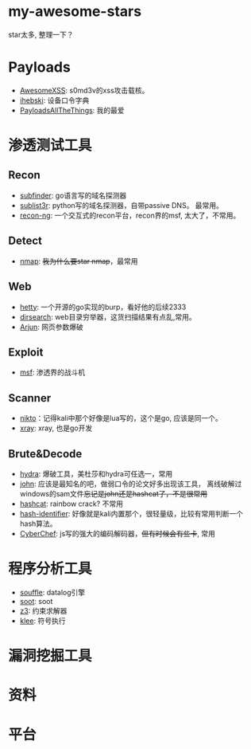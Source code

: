 # my-awesome-stars
star太多, 整理一下？

# Payloads
- [AwesomeXSS](https://github.com/s0md3v/AwesomeXSS): s0md3v的xss攻击载核。
- [ihebski](https://github.com/ihebski/DefaultCreds-cheat-sheet): 设备口令字典
- [PayloadsAllTheThings](https://github.com/swisskyrepo/PayloadsAllTheThings): 我的最爱


# 渗透测试工具

## Recon
- [subfinder](https://github.com/projectdiscovery/subfinder): go语言写的域名探测器
- [sublist3r](https://github.com/aboul3la/Sublist3r): python写的域名探测器，自带passive DNS。 最常用。
- [recon-ng](https://github.com/lanmaster53/recon-ng): 一个交互式的recon平台，recon界的msf, 太大了，不常用。

## Detect
- [nmap](https://github.com/nmap/nmap): ~~我为什么要star nmap~~，最常用

## Web
- [hetty](https://github.com/dstotijn/hetty): 一个开源的go实现的burp，看好他的后续2333
- [dirsearch](https://github.com/maurosoria/dirsearch): web目录穷举器，这货扫描结果有点乱,常用。
- [Arjun](https://github.com/s0md3v/Arjun): 网页参数爆破

## Exploit
- [msf](https://github.com/rapid7/metasploit-framework): 渗透界的战斗机

## Scanner
- [nikto](https://github.com/sullo/nikto)：记得kali中那个好像是lua写的，这个是go, 应该是同一个。
- [xray](https://github.com/chaitin/xray): xray, 也是go开发

## Brute&Decode
- [hydra](https://github.com/vanhauser-thc/thc-hydra): 爆破工具，美杜莎和hydra可任选一，常用
- [john](https://github.com/openwall/john): 应该是最知名的吧，做弱口令的论文好多出现该工具， 离线破解过windows的sam文件~~忘记是john还是hashcat了，不是很常用~~ 
- [hashcat](https://github.com/hashcat/hashcat): rainbow crack? 不常用
- [hash-identifier](https://github.com/AnimeshShaw/Hash-Algorithm-Identifier): 好像就是kali内置那个，很轻量级，比较有常用判断一个hash算法。
- [CyberChef](https://github.com/gchq/CyberChef): js写的强大的编码解码器，~~但有时候会有些卡~~, 常用


# 程序分析工具

- [souffle](https://github.com/souffle-lang/souffle): datalog引擎
- [soot](https://github.com/soot-oss/soot): soot 
- [z3](https://github.com/Z3Prover/z3): 约束求解器
- [klee](https://github.com/klee/klee): 符号执行

# 漏洞挖掘工具



# 资料

# 平台
